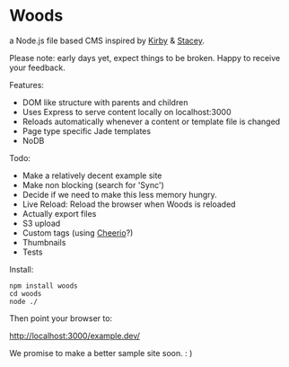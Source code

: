 Woods
=====

a Node.js file based CMS inspired by [Kirby](http://getkirby.com/) & [Stacey](http://www.staceyapp.com/).

Please note: early days yet, expect things to be broken. Happy to receive your feedback.

Features:

*   DOM like structure with parents and children
*   Uses Express to serve content locally on localhost:3000
*   Reloads automatically whenever a content or template file is changed
*   Page type specific Jade templates
*   NoDB

Todo:

*   Make a relatively decent example site
*   Make non blocking (search for 'Sync')
*   Decide if we need to make this less memory hungry.
*   Live Reload: Reload the browser when Woods is reloaded
*   Actually export files
*   S3 upload
*   Custom tags (using [Cheerio](https://github.com/MatthewMueller/cheerio)?)
*   Thumbnails
*   Tests

Install:

    npm install woods
    cd woods
    node ./

Then point your browser to:

[http://localhost:3000/example.dev/](http://localhost:3000/example.dev/)

We promise to make a better sample site soon. : )
